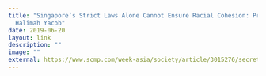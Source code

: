 ```yaml
---
title: "Singapore’s Strict Laws Alone Cannot Ensure Racial Cohesion: President
  Halimah Yacob"
date: 2019-06-20
layout: link
description: ""
image: ""
external: https://www.scmp.com/week-asia/society/article/3015276/secret-singapores-social-harmony-lies-fine-balance-constant
---
```

